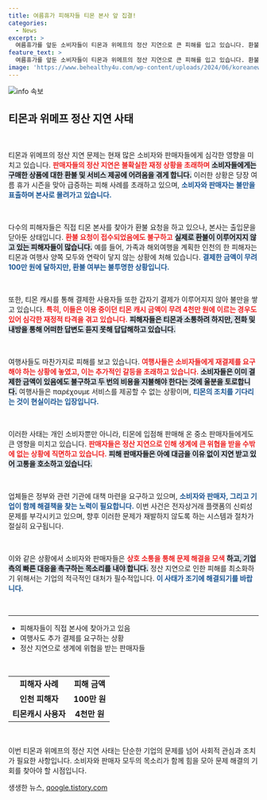 ```yaml
---
title: 여름휴가 피해자들 티몬 본사 앞 집결!
categories:
  - News
excerpt: >
  여름휴가를 앞둔 소비자들이 티몬과 위메프의 정산 지연으로 큰 피해를 입고 있습니다. 환불을 요구하는 피해자들이 본사 앞에 모여 안타까운 사정을 호소하며 대책 마련을 촉구하고 있는데, 상황은 더욱 심각해지고 있습니다.
feature_text: >
  여름휴가를 앞둔 소비자들이 티몬과 위메프의 정산 지연으로 큰 피해를 입고 있습니다. 환불을 요구하는 피해자들이 본사 앞에 모여 안타까운 사정을 호소하며 대책 마련을 촉구하고 있는데, 상황은 더욱 심각해지고 있습니다.
image: 'https://www.behealthy4u.com/wp-content/uploads/2024/06/koreanews.jpg'
---
```


<p><img src="https://www.behealthy4u.com/wp-content/uploads/2024/06/koreanews.jpg" alt="info 속보" /></p>

<h2 data-ke-size="size26">티몬과 위메프 정산 지연 사태</h2>

<p data-ke-size="size16">&nbsp;</p>

<p>티몬과 위메프의 정산 지연 문제는 현재 많은 소비자와 판매자들에게 심각한 영향을 미치고 있습니다. <b><span style="color: #ee2323;">판매자들의 정산 지연은 불확실한 재정 상황을 초래하며</span></b> <b><span style="background-color: #21538527;">소비자들에게는 구매한 상품에 대한 환불 및 서비스 제공에 어려움을 겪게 합니다.</span></b> 이러한 상황은 당장 여름 휴가 시즌을 맞아 급증하는 피해 사례를 초래하고 있으며, <b><span style="color: #1a5490;">소비자와 판매자는 불만을 표출하며 본사로 몰려가고 있습니다.</span></b> </p>

<p data-ke-size="size16">&nbsp;</p>

<p>다수의 피해자들은 직접 티몬 본사를 찾아가 환불 요청을 하고 있으나, 본사는 출입문을 닫아둔 상태입니다. <b><span style="color: #ee2323;">환불 요청이 접수되었음에도 불구하고</span></b> <b><span style="background-color: #21538527;">실제로 환불이 이루어지지 않고 있는 피해자들이 많습니다.</span></b> 예를 들어, 가족과 해외여행을 계획한 인천의 한 피해자는 티몬과 여행사 양쪽 모두와 연락이 닿지 않는 상황에 처해 있습니다. <b><span style="color: #1a5490;">결제한 금액이 무려 100만 원에 달하지만, 환불 여부는 불투명한 상황입니다.</span></b> </p>

<p data-ke-size="size16">&nbsp;</p>

<p>또한, 티몬 캐시를 통해 결제한 사용자들 또한 갑자기 결제가 이루어지지 않아 불만을 쌓고 있습니다. <b><span style="color: #ee2323;">특히, 이들은 이용 중이던 티몬 캐시 금액이 무려 4천만 원에 이르는 경우도 있어 심각한 재정적 타격을 겪고 있습니다.</span></b> <b><span style="background-color: #21538527;">피해자들은 티몬과 소통하려 하지만, 전화 및 내방을 통해 어떠한 답변도 듣지 못해 답답해하고 있습니다.</span></b> </p>

<p data-ke-size="size16">&nbsp;</p>

<p>여행사들도 마찬가지로 피해를 보고 있습니다. <b><span style="color: #ee2323;">여행사들은 소비자들에게 재결제를 요구해야 하는 상황에 놓였고, 이는 추가적인 갈등을 초래하고 있습니다.</span></b> <b><span style="background-color: #21538527;">소비자들은 이미 결제한 금액이 있음에도 불구하고 두 번의 비용을 지불해야 한다는 것에 울분을 토로합니다.</span></b> 여행사들은 παρέχουμε 서비스를 제공할 수 없는 상황이며, <b><span style="color: #1a5490;">티몬의 조치를 기다리는 것이 현실이라는 입장입니다.</span></b></p>

<p data-ke-size="size16">&nbsp;</p>

<p>이러한 사태는 개인 소비자뿐만 아니라, 티몬에 입점해 판매해 온 중소 판매자들에게도 큰 영향을 미치고 있습니다. <b><span style="color: #ee2323;">판매자들은 정산 지연으로 인해 생계에 큰 위협을 받을 수밖에 없는 상황에 직면하고 있습니다.</span></b> <b><span style="background-color: #21538527;">피해 판매자들은 아예 대금을 이유 없이 지연 받고 있어 고통을 호소하고 있습니다.</span></b> </p>

<p data-ke-size="size16">&nbsp;</p>

<p>업체들은 정부와 관련 기관에 대책 마련을 요구하고 있으며, <b><span style="color: #1a5490;">소비자와 판매자, 그리고 기업이 함께 해결책을 찾는 노력이 필요합니다.</span></b> 이번 사건은 전자상거래 플랫폼의 신뢰성 문제를 부각시키고 있으며, 향후 이러한 문제가 재발하지 않도록 하는 시스템과 절차가 절실히 요구됩니다.</p>

<p data-ke-size="size16">&nbsp;</p>

<p>이와 같은 상황에서 소비자와 판매자들은 <b><span style="color: #ee2323;">상호 소통을 통해 문제 해결을 모색</span></b> <b><span style="background-color: #21538527;">하고, 기업 측의 빠른 대응을 촉구하는 목소리를 내야 합니다.</span></b> 정산 지연으로 인한 피해를 최소화하기 위해서는 기업의 적극적인 대처가 필수적입니다. <b><span style="color: #1a5490;">이 사태가 조기에 해결되기를 바랍니다.</span></b></p>

<p data-ke-size="size16">&nbsp;</p>

<hr />

<ul>
<li>피해자들이 직접 본사에 찾아가고 있음</li>
<li>여행사도 추가 결제를 요구하는 상황</li>
<li>정산 지연으로 생계에 위협을 받는 판매자들</li>
</ul>

<p data-ke-size="size16">&nbsp;</p>

<table style="width: 100%;">
<tr>
<td style="text-align: center; height: 17px;"><b>피해자 사례</b></td>
<td style="text-align: center; height: 17px;"><b>피해 금액</b></td>
</tr>
<tr>
<td style="text-align: center; height: 17px;"><b>인천 피해자</b></td>
<td style="text-align: center; height: 17px;"><b>100만 원</b></td>
</tr>
<tr>
<td style="text-align: center; height: 17px;"><b>티몬캐시 사용자</b></td>
<td style="text-align: center; height: 17px;"><b>4천만 원</b></td>
</tr>
</table>

<p data-ke-size="size16">&nbsp;</p>

<p>이번 티몬과 위메프의 정산 지연 사태는 단순한 기업의 문제를 넘어 사회적 관심과 조치가 필요한 사항입니다. 소비자와 판매자 모두의 목소리가 함께 힘을 모아 문제 해결의 기회를 찾아야 할 시점입니다.</p>
생생한 뉴스, <a href="https://qoogle.tistory.com" rel="dofollow">qoogle.tistory.com</a>



